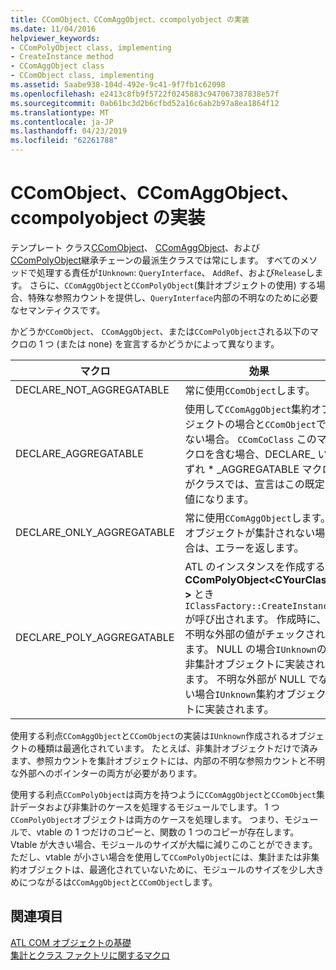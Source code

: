 ```yaml
---
title: CComObject、CComAggObject、ccompolyobject の実装
ms.date: 11/04/2016
helpviewer_keywords:
- CComPolyObject class, implementing
- CreateInstance method
- CComAggObject class
- CComObject class, implementing
ms.assetid: 5aabe938-104d-492e-9c41-9f7fb1c62098
ms.openlocfilehash: e2413c8fb9f5722f0245883c947067387838e57f
ms.sourcegitcommit: 0ab61bc3d2b6cfbd52a16c6ab2b97a8ea1864f12
ms.translationtype: MT
ms.contentlocale: ja-JP
ms.lasthandoff: 04/23/2019
ms.locfileid: "62261788"
---
```

# <a name="implementing-ccomobject-ccomaggobject-and-ccompolyobject"></a>CComObject、CComAggObject、ccompolyobject の実装

テンプレート クラス[CComObject](../atl/reference/ccomobject-class.md)、 [CComAggObject](../atl/reference/ccomaggobject-class.md)、および[CComPolyObject](../atl/reference/ccompolyobject-class.md)継承チェーンの最派生クラスでは常にします。 すべてのメソッドで処理する責任が`IUnknown`: `QueryInterface`、 `AddRef`、および`Release`します。 さらに、`CComAggObject`と`CComPolyObject`(集計オブジェクトの使用) する場合、特殊な参照カウントを提供し、`QueryInterface`内部の不明なのために必要なセマンティクスです。

かどうか`CComObject`、 `CComAggObject`、または`CComPolyObject`される以下のマクロの 1 つ (または none) を宣言するかどうかによって異なります。

|マクロ|効果|
|-----------|------------|
|DECLARE_NOT_AGGREGATABLE|常に使用`CComObject`します。|
|DECLARE_AGGREGATABLE|使用して`CComAggObject`集約オブジェクトの場合と`CComObject`でない場合。 `CComCoClass` このマクロを含む場合、DECLARE_ いずれ * _AGGREGATABLE マクロがクラスでは、宣言はこの既定値になります。|
|DECLARE_ONLY_AGGREGATABLE|常に使用`CComAggObject`します。 オブジェクトが集計されない場合は、エラーを返します。|
|DECLARE_POLY_AGGREGATABLE|ATL のインスタンスを作成する**CComPolyObject\<CYourClass >** とき`IClassFactory::CreateInstance`が呼び出されます。 作成時に、不明な外部の値がチェックされます。 NULL の場合`IUnknown`の非集計オブジェクトに実装されます。 不明な外部が NULL でない場合`IUnknown`集約オブジェクトに実装されます。|

使用する利点`CComAggObject`と`CComObject`の実装は`IUnknown`作成されるオブジェクトの種類は最適化されています。 たとえば、非集計オブジェクトだけで済みます、参照カウントを集計オブジェクトには、内部の不明な参照カウントと不明な外部へのポインターの両方が必要があります。

使用する利点`CComPolyObject`は両方を持つように`CComAggObject`と`CComObject`集計データおよび非集計のケースを処理するモジュールでします。 1 つ`CComPolyObject`オブジェクトは両方のケースを処理します。 つまり、モジュールで、vtable の 1 つだけのコピーと、関数の 1 つのコピーが存在します。 Vtable が大きい場合、モジュールのサイズが大幅に減りこのことができます。 ただし、vtable が小さい場合を使用して`CComPolyObject`には、集計または非集約オブジェクトは、最適化されていないために、モジュールのサイズを少し大きめにつながるは`CComAggObject`と`CComObject`します。

## <a name="see-also"></a>関連項目

[ATL COM オブジェクトの基礎](../atl/fundamentals-of-atl-com-objects.md)<br/>
[集計とクラス ファクトリに関するマクロ](../atl/reference/aggregation-and-class-factory-macros.md)
